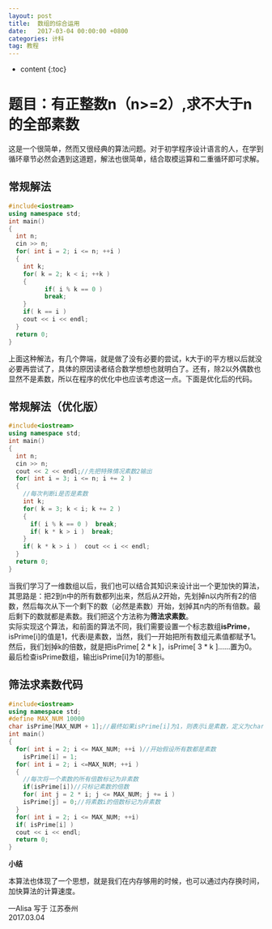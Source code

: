 ```yaml
---
layout: post
title:  数组的综合运用
date:   2017-03-04 00:00:00 +0800
categories: 计科
tag: 教程
---
```


* content
{:toc}

# 题目：有正整数n（n>=2）,求不大于n的全部素数  

这是一个很简单，然而又很经典的算法问题。对于初学程序设计语言的人，在学到循环章节必然会遇到这道题，解法也很简单，结合取模运算和二重循环即可求解。  

## 常规解法  

```c++
#include<iostream>
using namespace std;
int main()
{
  int n;
  cin >> n;
  for( int i = 2; i <= n; ++i )
  {
    int k;
    for( k = 2; k < i; ++k )
    {
          if( i % k == 0 )
          break;
    }
    if( k == i )
    cout << i << endl;
  }
  return 0;
}
```
上面这种解法，有几个弊端，就是做了没有必要的尝试，k大于i的平方根以后就没必要再尝试了，具体的原因读者结合数学想想也就明白了。还有，除2以外偶数也显然不是素数，所以在程序的优化中也应该考虑这一点。下面是优化后的代码。  

## 常规解法（优化版）  


```c++
#include<iostream>
using namespace std;
int main()
{
  int n;
  cin >> n;
  cout << 2 << endl;//先把特殊情况素数2输出
  for( int i = 3; i <= n; i += 2 )
  {
    //每次判断i是否是素数
    int k;
    for( k = 3; k < i; k += 2 )
    {
      if( i % k == 0 )  break;
      if( k * k > i )  break;
    }
    if( k * k > i )  cout << i << endl;
  }
  return 0;
}
```
当我们学习了一维数组以后，我们也可以结合其知识来设计出一个更加快的算法，其思路是：把2到n中的所有数都列出来，然后从2开始，先划掉n以内所有2的倍数，然后每次从下一个剩下的数（必然是素数）开始，划掉其n内的所有倍数。最后剩下的数就都是素数。我们把这个方法称为<strong>筛法求素数</strong>。  
实际实现这个算法，和前面的算法不同，我们需要设置一个标志数组<strong>isPrime</strong>，isPrime[i]的值是1，代表i是素数，当然，我们一开始把所有数组元素值都赋予1。  
然后，我们划掉k的倍数，就是把isPrime[ 2 * k ]，isPrime[ 3 * k ]......置为0。  
最后检查isPrime数组，输出isPrime[i]为1的那些i。  

## 筛法求素数代码  

```c++
#include<iostream>
using namespace std;
#define MAX_NUM 10000
char isPrime[MAX_NUM + 1];//最终如果isPrime[i]为1，则表示i是素数，定义为char类型可以节省存储空间
int main()
{
  for( int i = 2; i <= MAX_NUM; ++i )//开始假设所有数都是素数
    isPrime[i] = 1;
  for( int i = 2; i <=MAX_NUM; ++i )
  {
    //每次将一个素数的所有倍数标记为非素数
    if(isPrime[i])//只标记素数的倍数
    for( int j = 2 * i; j <= MAX_NUM; j += i )
    isPrime[j] = 0;//将素数i的倍数标记为非素数
  }
  for( int i = 2; i <= MAX_NUM; ++i)
  if( isPrime[i] )
  cout << i << endl;
  return 0;
}
```

<strong>小结</strong>  

本算法也体现了一个思想，就是我们在内存够用的时候，也可以通过内存换时间，加快算法的计算速度。  

—Alisa 写于  江苏泰州  
2017.03.04  
<script>
(function(){
    var bp = document.createElement('script');
    var curProtocol = window.location.protocol.split(':')[0];
    if (curProtocol === 'https') {
        bp.src = 'https://zz.bdstatic.com/linksubmit/push.js';        
    }
    else {
        bp.src = 'http://push.zhanzhang.baidu.com/push.js';
    }
    var s = document.getElementsByTagName("script")[0];
    s.parentNode.insertBefore(bp, s);
})();
</script>



  